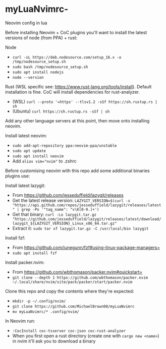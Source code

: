 # myLuaNvimrc-
Neovim config in lua

Before installing Neovim + CoC plugins you'll want to install the latest versions of node (from PPA) + rust:

Node
* `curl -sL https://deb.nodesource.com/setup_16.x -o /tmp/nodesource_setup.sh`
* `sudo bash /tmp/nodesource_setup.sh`
* `sudo apt install nodejs`
* `node --version`

Rust (WSL specific see: https://www.rust-lang.org/tools/install).
Default installation is fine. CoC will install dependencies for rust-analyzer.
* (WSL) `curl --proto '=https' --tlsv1.2 -sSf https://sh.rustup.rs | sh`
* (Ubuntu) `curl https://sh.rustup.rs -sSf | sh`

Add any other language servers at this point, then move onto installing neovim.

Install latest neovim:
* `sudo add-apt-repository ppa:neovim-ppa/unstable`
* `sudo apt update`
* `sudo apt install neovim`
* Add `alias vim="nvim"` to .zshrc

Before customising neovim with this repo add some additional binaries plugins use:

Install latest lazygit:
* From https://github.com/jesseduffield/lazygit/releases
* Get the latest release version: `LAZYGIT_VERSION=$(curl -s "https://api.github.com/repos/jesseduffield/lazygit/releases/latest" | grep -Po '"tag_name": "v\K[0-9.]+')`
* Get that binary: `curl -Lo lazygit.tar.gz "https://github.com/jesseduffield/lazygit/releases/latest/download/lazygit_${LAZYGIT_VERSION}_Linux_x86_64.tar.gz"`
* Extract it: `sudo tar xf lazygit.tar.gz -C /usr/local/bin lazygit`

Install fzf:
* From https://github.com/junegunn/fzf#using-linux-package-managers=
* `sudo apt install fzf`
 
Install packer.nvim:
* From https://github.com/wbthomason/packer.nvim#quickstart=
* `git clone --depth 1 https://github.com/wbthomason/packer.nvim ~/.local/share/nvim/site/pack/packer/start/packer.nvim`

Clone this repo and copy the contents where they're expected:
* `mkdir -p ~/.config/nvim/`
* `git clone https://github.com/MichaelBrown08/myLuaNvimrc`
* `mv myLuaNvimrc/* .config/nvim/`

In Neovim run:
* `:CocInstall coc-tsserver coc-json coc-rust-analyzer`
* When you first open a rust directory (create one with `cargo new <name>`) in nvim it'll ask you to download a binary
